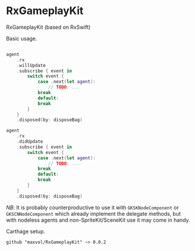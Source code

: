 # RxGameplayKit
RxGameplayKit (based on RxSwift)

Basic usage.

```swift

agent
    .rx
    .willUpdate
    .subscribe { event in
        switch event {
            case .next(let agent):
                // TODO: ...
            break
            default:
            break
        }
    }
    .disposed(by: disposeBag)

agent
    .rx
    .didUpdate
    .subscribe { event in
        switch event {
            case .next(let agent):
                // TODO: ...
            break
            default:
            break
        }
    }
    .disposed(by: disposeBag)

```

*NB*: It is probably counterproductive to use it with `GKSKNodeComponent` or `GKSCNNodeComponent` which already implement the delegate methods, but with nodeless agents and non-SpriteKit/SceneKit use it may come in handy.

Carthage setup.

```
github "maxvol/RxGameplayKit" ~> 0.0.2

```

